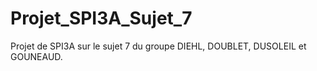 # Projet_SPI3A_Sujet_7
Projet de SPI3A sur le sujet 7 du groupe DIEHL, DOUBLET, DUSOLEIL et GOUNEAUD.
